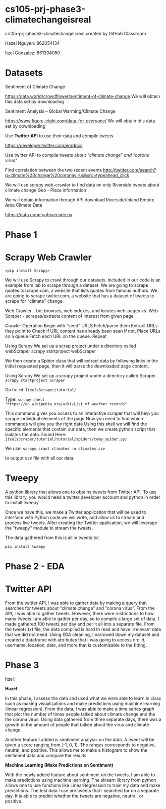 # cs105-prj-phase3-climatechangeisreal
cs105-prj-phase3-climatechangeisreal created by GitHub Classroom

Hazel Nguyen: 862054134

Itzel Gonzalez: 861304050

# Datasets

Sentiment of Climate Change

https://data.world/crowdflower/sentiment-of-climate-change
We will obtain this data set by downloading 


Sentiment Analysis – Global Warming/Climate Change

https://www.figure-eight.com/data-for-everyone/
We will obtain this data set by downloading 


Use **Twitter API** to use their data and compile tweets

https://developer.twitter.com/en/docs

Use twitter API to compile tweets about *"climate change" and "corona virus"*

Find correlation between the two recent events
http://twitter.com/search?q=climate%20change%20coronavirus&src=typeahead_click


We will use scrapy web-crawler to find data on only Riverside tweets about climate change
Geo - Place information 


We will obtain information through  API download
Riverside/Inland Empire Area Climate Data

https://data.countyofriverside.us

# Phase 1

# Scrapy Web Crawler

`<pip install Scrapy>`

We will use Scrapy to crawl through our datasets. Included in our code is an example from lab to scrape through a dataset.
We are going to scrape quotes.toscrape.com, a website that lists quotes from famous authors. 
We are going to scrape twitter.com, a website that has a dataset of tweets to scrape for "climate" change.


Web Crawler - bot browses, web indexes, and locates web-pages
vs.
Web Scraper - scrapes/extracts content of interest from given page

Crawler Operation
Begin with “seed” URLS
Fetch/parse them
Extract URLs they point to
Check if URL content has already been seen
If not, Place URLs on a queue
Fetch each URL on the queue. Repeat

Using Scrapy
We set up a scrap project under a directory called webScraper
scrapy startproject webScraper

We then create a Spider class that will extract data by following links in the initial requested page, then it will parse the downloaded page content.


Using Scrapy
We set up a scrapy project under a directory called Scraper
`scrapy startproject Scraper`

Go to:
`cd ItzelsScraper/tutorial/`

Type:
`scrapy shell "https://en.wikipedia.org/wiki/List_of_weather_records"`


This command gives you access to an interactive scraper that will help you scrape individual elements of the page
Now you need to find which commands will give you the right data
Using this shell we will find the specific elements that contain our data, 
then we create python script that isolates the data. Found Here: `ItzelsScraper/tutorial/tutorial/spiders/temp_spider.py/`

We use:
`scrapy crawl climates -o climates.csv`

to output csv file with all our data.


# Tweepy

A python library that allows one to obtains tweets from Twitter API. To use this library, you would need a twitter developer account and python in order to install tweepy.

Once we have this, we make a Twitter application that will be used to interface with Python code we will write, and allow us to stream and process live tweets. After creating the Twitter application, we will leverage the "tweepy" module to stream the tweets.

The data gathered from this is all in tweets.txt

`pip install tweepy`

# Phase 2 - EDA 

# Twitter API

From the twitter API, I was able to gather data by making a query that searches for tweets about "climate change" and "corona virus". From the API, I was able to gather tweets. However, there were restrictions to how many tweets I am able to gather per day, so to compile a large set of data, I made gathered 100 tweets per day and per it all into a separate file. From the tweets.txt file, the data compiled is hard to read and have irrelevant data that we did not need. Using EDA cleaning, I narrowed down my dataset and created a dataframe with attributes that I was going to access on: id, username, location, date, and more that is customizable to the fitting. 

# Phase 3

Itzel:

**Hazel** 

In this phase, I assess the data and used what we were able to learn in class such as making visualizations and make predictions using machine learning (linear regression). From the data, I was able to make a time series graph that plot the number of times people talked about climate change and the the corona virus. Using data gathered from three separate days, there was a growth to the amount of people that talked about the virus and climate change. 

Another feature I added is sentiment analysis on the data. A tweet will be given a score ranging from (-1, 0, 1). The ranges corresponds to negative, neutral, and positive. This allows me to make a histogram to show the sentiment data and compare the results. 

**Machine Learning (Make Predictions on Sentiment)**

With the newly added feature about sentiment on the tweets, I am able to make predictions using machine learning. The sklearn library from python allows one to use functions like LinearRegression to train my data and make predictions. The test data I use are tweets that I searched for on a separate day. It is able to predict whether the tweets are negative, neutral, or positive. 

